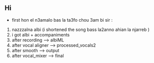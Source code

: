 ## Hi
- first hon el n3amalo bas la ta3fo chou 3am bi sir :

1. nazzzalna albi (i shortened the song bass la2anno ahian la njarreb )
2. i got albi + accompaniments
3. after recording  --> albiML
4. after vocal aligner --> processed_vocals2
5. after smooth --> output
6. after vocal_mixer --> final